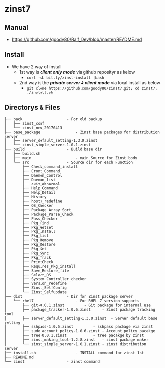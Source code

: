 # zinst7
## Manual
  * https://github.com/goody80/Ralf_Dev/blob/master/README.md

## Install
  * We have 2 way of install
    * 1st way is ___client only mode___ via github reposityr as below
      * `curl -sL bit.ly/zinst-install |bash`
    * 2nd way is the ___private server & client mode___ via local install as below
      * `git clone https://github.com/goody80/zinst7.git; cd zinst7; ./install.sh`

## Directorys & Files
```
├── back 					- For old backup
│   ├── zinst_conf
│   └── zinst_new_20170413
├── base_package				- Zinst base packages for distribution server
│   ├── server_default_setting-1.3.0.zinst
│   └── zinst_simple_server-1.0.1.zinst
├── build					- Build base dir
│   ├── build.sh
│   ├── main					- main Source for Zinst body
│   └── src					- Source dir for each Function
│       ├── Check_command_install
│       ├── Cront_Command
│       ├── Daemon_Control
│       ├── Daemon_list
│       ├── exit_abnormal
│       ├── Help_Command
│       ├── Help_Detail
│       ├── History
│       ├── hosts_redefine
│       ├── OS_Checker
│       ├── Package_Array_Sort
│       ├── Package_Parse_Check
│       ├── Pass_Checker
│       ├── Pkg_Find
│       ├── Pkg_Getset
│       ├── Pkg_Install
│       ├── Pkg_List
│       ├── Pkg_Remove
│       ├── Pkg_Restore
│       ├── Pkg_Set
│       ├── Pkg_Sync
│       ├── Pkg_Track
│       ├── PrintCheck
│       ├── Requires_Pkg_install
│       ├── Save_Restore_file
│       ├── Select_OS
│       ├── System_Controller_checker
│       ├── version_redefine
│       ├── Zinst_SelfConfig
│       └── Zinst_Selfupdate
├── dist					- Dir for Zinst package server
│   └── rhel7					- For RHEL 7 version supports
│       ├── git-0.0.1.zinst			- Git package for internal use
│       ├── package_tracker-1.0.6.zinst		- Zinst package tracking tool
│       ├── server_default_setting-1.3.0.zinst	- Server default base setting
│       ├── sshpass-1.0.5.zinst			- sshpass package via zinst
│       ├── sudo_account_policy-1.0.6.zinst	- Account policy pacakge
│       ├── tree-0.0.1.zinst			- tree pacakge by zinst
│       ├── zinst_making_tool-1.2.8.zinst	- zinst package maker
│       └── zinst_simple_server-1.0.1.zinst	- zinst distribution server
├── install.sh					- INSTALL command for zinst 1st
├── README.md
└── zinst					- zinst command
```


